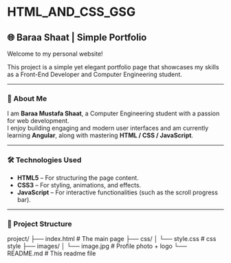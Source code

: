 
 # HTML_AND_CSS_GSG
## 🌐 Baraa Shaat | Simple Portfolio

Welcome to my personal website!

This project is a simple yet elegant portfolio page that showcases my skills as a Front-End Developer and Computer Engineering student.

---

### 👤 About Me

I am **Baraa Mustafa Shaat**, a Computer Engineering student with a passion for web development.  
I enjoy building engaging and modern user interfaces and am currently learning **Angular**, along with mastering **HTML / CSS / JavaScript**.

---

### 🛠️ Technologies Used

- **HTML5** – For structuring the page content.
- **CSS3** – For styling, animations, and effects.
- **JavaScript** – For interactive functionalities (such as the scroll progress bar).

---

### 📁 Project Structure

project/
├── index.html # The main page
├── css/
│ └── style.css # css style
├── images/
│ └── image.jpg # Profile photo + logo
└── README.md # This readme file
 

